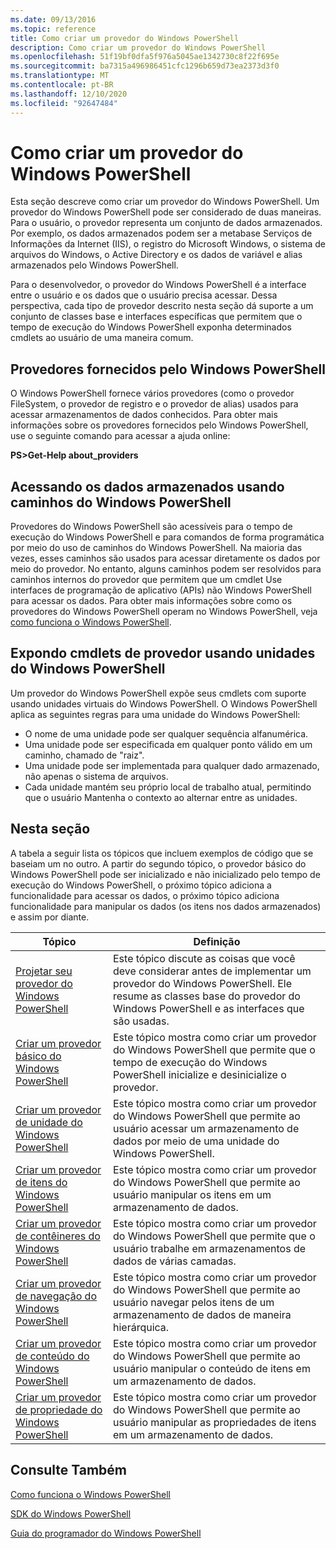 ```yaml
---
ms.date: 09/13/2016
ms.topic: reference
title: Como criar um provedor do Windows PowerShell
description: Como criar um provedor do Windows PowerShell
ms.openlocfilehash: 51f19bf0dfa5f976a5045ae1342730c8f22f695e
ms.sourcegitcommit: ba7315a496986451cfc1296b659d73ea2373d3f0
ms.translationtype: MT
ms.contentlocale: pt-BR
ms.lasthandoff: 12/10/2020
ms.locfileid: "92647484"
---
```

# <a name="how-to-create-a-windows-powershell-provider"></a>Como criar um provedor do Windows PowerShell

Esta seção descreve como criar um provedor do Windows PowerShell. Um provedor do Windows PowerShell pode ser considerado de duas maneiras. Para o usuário, o provedor representa um conjunto de dados armazenados. Por exemplo, os dados armazenados podem ser a metabase Serviços de Informações da Internet (IIS), o registro do Microsoft Windows, o sistema de arquivos do Windows, o Active Directory e os dados de variável e alias armazenados pelo Windows PowerShell.

Para o desenvolvedor, o provedor do Windows PowerShell é a interface entre o usuário e os dados que o usuário precisa acessar. Dessa perspectiva, cada tipo de provedor descrito nesta seção dá suporte a um conjunto de classes base e interfaces específicas que permitem que o tempo de execução do Windows PowerShell exponha determinados cmdlets ao usuário de uma maneira comum.

## <a name="providers-provided-by-windows-powershell"></a>Provedores fornecidos pelo Windows PowerShell

O Windows PowerShell fornece vários provedores (como o provedor FileSystem, o provedor de registro e o provedor de alias) usados para acessar armazenamentos de dados conhecidos. Para obter mais informações sobre os provedores fornecidos pelo Windows PowerShell, use o seguinte comando para acessar a ajuda online:

**PS>Get-Help about_providers**

## <a name="accessing-the-stored-data-using-windows-powershell-paths"></a>Acessando os dados armazenados usando caminhos do Windows PowerShell

Provedores do Windows PowerShell são acessíveis para o tempo de execução do Windows PowerShell e para comandos de forma programática por meio do uso de caminhos do Windows PowerShell. Na maioria das vezes, esses caminhos são usados para acessar diretamente os dados por meio do provedor. No entanto, alguns caminhos podem ser resolvidos para caminhos internos do provedor que permitem que um cmdlet Use interfaces de programação de aplicativo (APIs) não Windows PowerShell para acessar os dados. Para obter mais informações sobre como os provedores do Windows PowerShell operam no Windows PowerShell, veja [como funciona o Windows PowerShell](/previous-versions/ms714658(v=vs.85)).

## <a name="exposing-provider-cmdlets-using-windows-powershell-drives"></a>Expondo cmdlets de provedor usando unidades do Windows PowerShell

Um provedor do Windows PowerShell expõe seus cmdlets com suporte usando unidades virtuais do Windows PowerShell.
O Windows PowerShell aplica as seguintes regras para uma unidade do Windows PowerShell:

- O nome de uma unidade pode ser qualquer sequência alfanumérica.
- Uma unidade pode ser especificada em qualquer ponto válido em um caminho, chamado de "raiz".
- Uma unidade pode ser implementada para qualquer dado armazenado, não apenas o sistema de arquivos.
- Cada unidade mantém seu próprio local de trabalho atual, permitindo que o usuário Mantenha o contexto ao alternar entre as unidades.

## <a name="in-this-section"></a>Nesta seção

A tabela a seguir lista os tópicos que incluem exemplos de código que se baseiam um no outro. A partir do segundo tópico, o provedor básico do Windows PowerShell pode ser inicializado e não inicializado pelo tempo de execução do Windows PowerShell, o próximo tópico adiciona a funcionalidade para acessar os dados, o próximo tópico adiciona funcionalidade para manipular os dados (os itens nos dados armazenados) e assim por diante.

|                                                    Tópico                                                    |                                                                                         Definição                                                                                          |
| ----------------------------------------------------------------------------------------------------------- | ------------------------------------------------------------------------------------------------------------------------------------------------------------------------------------------- |
| [Projetar seu provedor do Windows PowerShell](./designing-your-windows-powershell-provider.md)               | Este tópico discute as coisas que você deve considerar antes de implementar um provedor do Windows PowerShell. Ele resume as classes base do provedor do Windows PowerShell e as interfaces que são usadas. |
| [Criar um provedor básico do Windows PowerShell](./creating-a-basic-windows-powershell-provider.md)           | Este tópico mostra como criar um provedor do Windows PowerShell que permite que o tempo de execução do Windows PowerShell inicialize e desinicialize o provedor.                                        |
| [Criar um provedor de unidade do Windows PowerShell](./creating-a-windows-powershell-drive-provider.md)           | Este tópico mostra como criar um provedor do Windows PowerShell que permite ao usuário acessar um armazenamento de dados por meio de uma unidade do Windows PowerShell.                                                |
| [Criar um provedor de itens do Windows PowerShell](./creating-a-windows-powershell-item-provider.md)             | Este tópico mostra como criar um provedor do Windows PowerShell que permite ao usuário manipular os itens em um armazenamento de dados.                                                                  |
| [Criar um provedor de contêineres do Windows PowerShell](./creating-a-windows-powershell-container-provider.md)   | Este tópico mostra como criar um provedor do Windows PowerShell que permite que o usuário trabalhe em armazenamentos de dados de várias camadas.                                                                        |
| [Criar um provedor de navegação do Windows PowerShell](./creating-a-windows-powershell-navigation-provider.md) | Este tópico mostra como criar um provedor do Windows PowerShell que permite ao usuário navegar pelos itens de um armazenamento de dados de maneira hierárquica.                                           |
| [Criar um provedor de conteúdo do Windows PowerShell](./creating-a-windows-powershell-content-provider.md)       | Este tópico mostra como criar um provedor do Windows PowerShell que permite ao usuário manipular o conteúdo de itens em um armazenamento de dados.                                                       |
| [Criar um provedor de propriedade do Windows PowerShell](./creating-a-windows-powershell-property-provider.md)     | Este tópico mostra como criar um provedor do Windows PowerShell que permite ao usuário manipular as propriedades de itens em um armazenamento de dados.                                                    |

## <a name="see-also"></a>Consulte Também

[Como funciona o Windows PowerShell](/previous-versions/ms714658(v=vs.85))

[SDK do Windows PowerShell](../windows-powershell-reference.md)

[Guia do programador do Windows PowerShell](./windows-powershell-programmer-s-guide.md)
